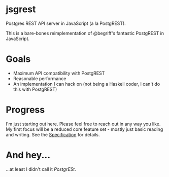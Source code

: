 # jsgrest
Postgres REST API server in JavaScript (a la PostgREST).

This is a bare-bones reimplementation of @begriff's fantastic PostgREST in JavaScript.

# Goals
* Maximum API compatibility with PostgREST
* Reasonable performance
* An implementation I can hack on (not being a Haskell coder, I can't do this with PostgREST)

# Progress
I'm just starting out here. Please feel free to reach out in any way you like.
My first focus will be a reduced core feature set - mostly just basic reading and writing. See the [Specification](https://github.com/motiz88/jsgrest/wiki/Specification) for details.

# And hey...
...at least I didn't call it *PostgrESt*.
